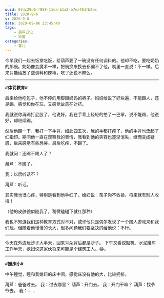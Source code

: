 ```yaml
---
uuid: 03dc29d0-f058-11ea-b1a2-b7ea70dfb2ec
title: 2020-9-6
s: 2020-9-6
date: 2020-09-06 23:45:40
tags:
	- 葫芦日记
	- 妙语
categories:
	- 育儿
---
```




今早我们一起去饭堂吃饭，给葫芦要了一碗没有任何调料的。他却不吃，要吃奶奶的那碗。奶奶像变魔术一样，把碗换来换去都骗不了他，嘴里一直说：不一样。后来只能给放了些调料和辣椒，吃了还说不辣么。

---



**\#体罚教育\#**

后来给他吃包子，他不停的用脚踢妈妈的裤子。妈妈给说了好些遍，不能踢人，还是踢，感觉和你在玩，又感觉故意在对抗。

我就说你再踢打屁股了，他说好。我在手背上轻轻的拍了一巴掌，说不能踢，他说好，却继续踢。

然后他踢一下，我打一下手背，如此四五次，我的手都打疼了，他的手背也泛起了红指印。期间他一直在观察我的表情，我看到他的笑容也逐渐消失，继而变成疑惑，后来感觉有些想哭。最后吃疼，不踢了。

我就问：还踢不踢人了？

葫芦：不踢了。

我：以后听话不？

葫芦：听话。

其实我也很心疼，特别是看到他手红了。媳妇说：孩子你不收拾，将来就有别人收拾！

（他的皮肤貌似随我了，稍微磕碰下就红那种）

我也不知道我们这种教育方式对不对，或许他只是偶尔发现了一个踢人游戏来和我们玩。但随着他慢慢的长大，很多问题我们要坚决的给他说：不行。

<!-- more -->

---



今天在外边玩沙子大半天，回来耳朵背后都是沙子。
下午又看挖掘机、水泥罐车工作半天，媳妇说这家伙将来可能是个建筑工人。😂。

---



**\#嫌床小\#**

中午睡觉，睡和我媳妇的床中间，感觉床没有他的大，比较拥挤。

葫芦：爸爸过去。
我：过去哪里？
葫芦：开门去。
我：开门干嘛？
葫芦：找爷爷去。
我：......

